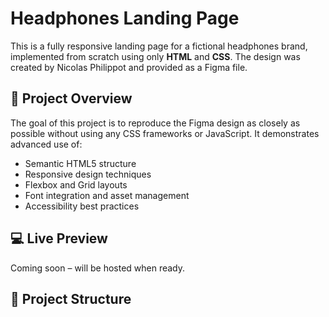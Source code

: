 # Headphones Landing Page

This is a fully responsive landing page for a fictional headphones brand, implemented from scratch using only **HTML** and **CSS**. The design was created by Nicolas Philippot and provided as a Figma file.

## 📌 Project Overview

The goal of this project is to reproduce the Figma design as closely as possible without using any CSS frameworks or JavaScript. It demonstrates advanced use of:

- Semantic HTML5 structure
- Responsive design techniques
- Flexbox and Grid layouts
- Font integration and asset management
- Accessibility best practices

## 💻 Live Preview

Coming soon – will be hosted when ready.

## 📁 Project Structure

